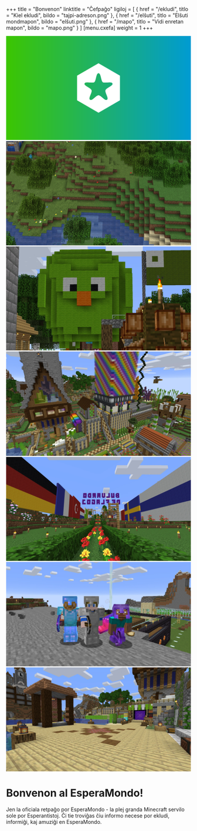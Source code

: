 +++
title = "Bonvenon"
linktitle = "Ĉefpaĝo"
ligiloj = [
    { href = "/ekludi", titlo = "Kiel ekludi",        bildo = "tajpi-adreson.png" },
    { href = "/elŝuti", titlo = "Elŝuti mondmapon",   bildo = "elŝuti.png" },
    { href = "/mapo",   titlo = "Vidi enretan mapon", bildo = "mapo.png" }
]
[menu.cxefa]
    weight = 1
+++

<em-karuselo class="image is-16x9">![EsperaMondo emblemo](ĉefpaĝo/karuselo-0.svg)
![herba valo de supre](ĉefpaĝo/karuselo-1.webp)
![giganta Duo el lano](ĉefpaĝo/karuselo-2.webp)
![multkolora turo](ĉefpaĝo/karuselo-3.webp)
![bulvardo de flagoj](ĉefpaĝo/karuselo-4.webp)
![tri homoj kun armaĵoj](ĉefpaĝo/karuselo-5.webp)
![aperejo](ĉefpaĝo/karuselo-6.webp)
</em-karuselo>

# Bonvenon al EsperaMondo!

Jen la oficiala retpaĝo por EsperaMondo - la plej granda Minecraft servilo sole por Esperantistoj.
Ĉi tie troviĝas ĉiu informo necese por ekludi, informiĝi, kaj amuziĝi en EsperaMondo.
